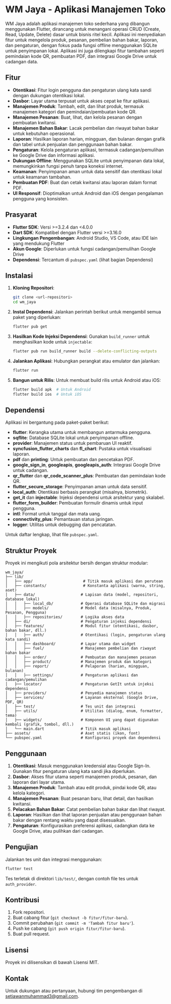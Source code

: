 # WM Jaya - Aplikasi Manajemen Toko

WM Jaya adalah aplikasi manajemen toko sederhana yang dibangun menggunakan Flutter, dirancang untuk menangani operasi CRUD (Create, Read, Update, Delete) dasar untuk bisnis ritel kecil. Aplikasi ini menyediakan fitur untuk mengelola produk, pesanan, pembelian bahan bakar, laporan, dan pengaturan, dengan fokus pada fungsi offline menggunakan SQLite untuk penyimpanan lokal. Aplikasi ini juga dilengkapi fitur tambahan seperti pemindaian kode QR, pembuatan PDF, dan integrasi Google Drive untuk cadangan data.

## Fitur

- **Otentikasi**: Fitur login pengguna dan pengaturan ulang kata sandi dengan dukungan otentikasi lokal.
- **Dasbor**: Layar utama terpusat untuk akses cepat ke fitur aplikasi.
- **Manajemen Produk**: Tambah, edit, dan lihat produk, termasuk manajemen kategori dan pemindaian/pembuatan kode QR.
- **Manajemen Pesanan**: Buat, lihat, dan kelola pesanan dengan pembuatan kwitansi.
- **Manajemen Bahan Bakar**: Lacak pembelian dan riwayat bahan bakar untuk kebutuhan operasional.
- **Laporan**: Hasilkan laporan harian, mingguan, dan bulanan dengan grafik dan tabel untuk penjualan dan penggunaan bahan bakar.
- **Pengaturan**: Kelola pengaturan aplikasi, termasuk cadangan/pemulihan ke Google Drive dan informasi aplikasi.
- **Dukungan Offline**: Menggunakan SQLite untuk penyimpanan data lokal, memungkinkan fungsi penuh tanpa koneksi internet.
- **Keamanan**: Penyimpanan aman untuk data sensitif dan otentikasi lokal untuk keamanan tambahan.
- **Pembuatan PDF**: Buat dan cetak kwitansi atau laporan dalam format PDF.
- **UI Responsif**: Dioptimalkan untuk Android dan iOS dengan pengalaman pengguna yang konsisten.

## Prasyarat

- **Flutter SDK**: Versi >=3.2.4 dan <4.0.0
- **Dart SDK**: Kompatibel dengan Flutter versi >=3.16.0
- **Lingkungan Pengembangan**: Android Studio, VS Code, atau IDE lain yang mendukung Flutter
- **Akun Google**: Diperlukan untuk fungsi cadangan/pemulihan Google Drive
- **Dependensi**: Tercantum di `pubspec.yaml` (lihat bagian Dependensi)

## Instalasi

1. **Kloning Repositori**:
   ```bash
   git clone <url-repositori>
   cd wm_jaya
   ```

2. **Instal Dependensi**:
   Jalankan perintah berikut untuk mengambil semua paket yang diperlukan:
   ```bash
   flutter pub get
   ```

3. **Hasilkan Kode Injeksi Dependensi**:
   Gunakan `build_runner` untuk menghasilkan kode untuk `injectable`:
   ```bash
   flutter pub run build_runner build --delete-conflicting-outputs
   ```

4. **Jalankan Aplikasi**:
   Hubungkan perangkat atau emulator dan jalankan:
   ```bash
   flutter run
   ```

5. **Bangun untuk Rilis**:
   Untuk membuat build rilis untuk Android atau iOS:
   ```bash
   flutter build apk  # Untuk Android
   flutter build ios  # Untuk iOS
   ```

## Dependensi

Aplikasi ini bergantung pada paket-paket berikut:

- **flutter**: Kerangka utama untuk membangun antarmuka pengguna.
- **sqflite**: Database SQLite lokal untuk penyimpanan offline.
- **provider**: Manajemen status untuk pembaruan UI reaktif.
- **syncfusion_flutter_charts** dan **fl_chart**: Pustaka untuk visualisasi laporan.
- **pdf** dan **printing**: Untuk pembuatan dan pencetakan PDF.
- **google_sign_in**, **googleapis**, **googleapis_auth**: Integrasi Google Drive untuk cadangan.
- **qr_flutter** dan **qr_code_scanner_plus**: Pembuatan dan pemindaian kode QR.
- **flutter_secure_storage**: Penyimpanan aman untuk data sensitif.
- **local_auth**: Otentikasi berbasis perangkat (misalnya, biometrik).
- **get_it** dan **injectable**: Injeksi dependensi untuk arsitektur yang skalabel.
- **flutter_form_builder**: Pembuatan formulir dinamis untuk input pengguna.
- **intl**: Format untuk tanggal dan mata uang.
- **connectivity_plus**: Pemantauan status jaringan.
- **logger**: Utilitas untuk debugging dan pencatatan.

Untuk daftar lengkap, lihat file `pubspec.yaml`.

## Struktur Proyek

Proyek ini mengikuti pola arsitektur bersih dengan struktur modular:

```
wm_jaya/
├── lib/
│   ├── app/                      # Titik masuk aplikasi dan perutean
│   ├── constants/                # Konstanta aplikasi (warna, string, aset)
│   ├── data/                    # Lapisan data (model, repositori, database lokal)
│   │   ├── local_db/            # Operasi database SQLite dan migrasi
│   │   ├── models/              # Model data (misalnya, Produk, Pesanan, Pengguna)
│   │   ├── repositories/        # Logika akses data
│   ├── di/                      # Pengaturan injeksi dependensi
│   ├── features/                # Modul fitur (otentikasi, dasbor, bahan bakar, dll.)
│   │   ├── auth/                # Otentikasi (login, pengaturan ulang kata sandi)
│   │   ├── dashboard/           # Layar utama dan widget
│   │   ├── fuel/                # Manajemen pembelian dan riwayat bahan bakar
│   │   ├── order/               # Pembuatan dan manajemen pesanan
│   │   ├── product/             # Manajemen produk dan kategori
│   │   ├── report/              # Pelaporan (harian, mingguan, bulanan)
│   │   ├── settings/            # Pengaturan aplikasi dan cadangan/pemulihan
│   ├── locator/                 # Pengaturan GetIt untuk injeksi dependensi
│   ├── providers/               # Penyedia manajemen status
│   ├── services/                # Layanan eksternal (Google Drive, PDF, QR)
│   ├── test/                    # Tes unit dan integrasi
│   ├── utils/                   # Utilitas (dialog, enum, formatter, tema)
│   ├── widgets/                 # Komponen UI yang dapat digunakan kembali (grafik, tombol, dll.)
│   └── main.dart                # Titik masuk aplikasi
├── assets/                      # Aset statis (ikon, font)
└── pubspec.yaml                 # Konfigurasi proyek dan dependensi
```

## Penggunaan

1. **Otentikasi**: Masuk menggunakan kredensial atau Google Sign-In. Gunakan fitur pengaturan ulang kata sandi jika diperlukan.
2. **Dasbor**: Akses fitur utama seperti manajemen produk, pesanan, dan laporan dari layar utama.
3. **Manajemen Produk**: Tambah atau edit produk, pindai kode QR, atau kelola kategori.
4. **Manajemen Pesanan**: Buat pesanan baru, lihat detail, dan hasilkan kwitansi.
5. **Pelacakan Bahan Bakar**: Catat pembelian bahan bakar dan lihat riwayat.
6. **Laporan**: Hasilkan dan lihat laporan penjualan atau penggunaan bahan bakar dengan rentang waktu yang dapat disesuaikan.
7. **Pengaturan**: Konfigurasikan preferensi aplikasi, cadangkan data ke Google Drive, atau pulihkan dari cadangan.

## Pengujian

Jalankan tes unit dan integrasi menggunakan:
```bash
flutter test
```

Tes terletak di direktori `lib/test/`, dengan contoh file tes untuk `auth_provider`.

## Kontribusi

1. Fork repositori.
2. Buat cabang fitur (`git checkout -b fitur/fitur-baru`).
3. Commit perubahan (`git commit -m 'Tambah fitur baru'`).
4. Push ke cabang (`git push origin fitur/fitur-baru`).
5. Buat pull request.

## Lisensi

Proyek ini dilisensikan di bawah Lisensi MIT.

## Kontak

Untuk dukungan atau pertanyaan, hubungi tim pengembangan di <setiawanmuhammad3@gmail.com>.
